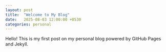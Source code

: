 ```yaml
---
layout: post
title:  "Welcome to My Blog"
date:   2025-08-03 12:00:00 +0530
categories: personal
---
```


Hello! This is my first post on my personal blog powered by GitHub Pages and Jekyll.

